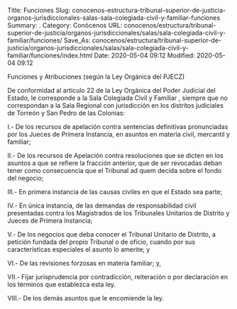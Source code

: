 Title: Funciones
Slug: conocenos-estructura-tribunal-superior-de-justicia-organos-jurisdiccionales-salas-sala-colegiada-civil-y-familiar-funciones
Summary: .
Category: Conócenos
URL: conocenos/estructura/tribunal-superior-de-justicia/organos-jurisdiccionales/salas/sala-colegiada-civil-y-familiar/funciones/
Save_As: conocenos/estructura/tribunal-superior-de-justicia/organos-jurisdiccionales/salas/sala-colegiada-civil-y-familiar/funciones/index.html
Date: 2020-05-04 09:12
Modified: 2020-05-04 09:12


Funciones y Atribuciones (según la Ley Orgánica del PJECZ)

De conformidad al artículo 22 de la Ley Orgánica del Poder Judicial del Estado, le corresponde a la Sala Colegiada Civil y Familiar , siempre que no correspondan a la Sala Regional con jurisdicción en los distritos judiciales de Torreón y San Pedro de las Colonias:

I.- De los recursos de apelación contra sentencias definitivas pronunciadas por los Jueces de Primera Instancia, en asuntos en materia civil, mercantil y familiar;

II.- De los recursos de Apelación contra resoluciones que se dicten en los asuntos a que se refiere la fracción anterior, que de ser revocadas deban tener como consecuencia que el Tribunal ad quem decida sobre el fondo del negocio;

III.- En primera instancia de las causas civiles en que el Estado sea parte;

IV.- En única instancia, de las demandas de responsabilidad civil presentadas contra los Magistrados de los Tribunales Unitarios de Distrito y Jueces de Primera Instancia;

V.- De los negocios que deba conocer el Tribunal Unitario de Distrito, a petición fundada del propio Tribunal o de oficio, cuando por sus características especiales el asunto lo amerite; y

VI.- De las revisiones forzosas en materia familiar; y,

VII.- Fijar jurisprudencia por contradicción, reiteración o por declaración en los términos que establezca esta ley.

VIII.- De los demás asuntos que le encomiende la ley.



